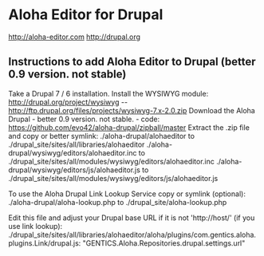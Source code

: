 Aloha Editor for Drupal
====================

http://aloha-editor.com
http://drupal.org



## Instructions to add Aloha Editor to Drupal (better 0.9 version. not stable)

Take a Drupal 7 / 6 installation.
Install the WYSIWYG module: http://drupal.org/project/wysiwyg -- http://ftp.drupal.org/files/projects/wysiwyg-7.x-2.0.zip
Download the Aloha Drupal - better 0.9 version. not stable. - code: https://github.com/evo42/aloha-drupal/zipball/master
Extract the .zip file and copy or better symlink:
./aloha-drupal/alohaeditor to ./drupal_site/sites/all/libraries/alohaeditor
./aloha-drupal/wysiwyg/editors/alohaeditor.inc to ./drupal_site/sites/all/modules/wysiwyg/editors/alohaeditor.inc
./aloha-drupal/wysiwyg/editors/js/alohaeditor.js to ./drupal_site/sites/all/modules/wysiwyg/editors/js/alohaeditor.js



To use the Aloha Drupal Link Lookup Service copy or symlink (optional):
./aloha-drupal/aloha-lookup.php to ./drupal_site/aloha-lookup.php

Edit this file and adjust your Drupal base URL if it is not 'http://host/' (if you use link lookup):
./drupal_site/sites/all/libraries/alohaeditor/aloha/plugins/com.gentics.aloha.plugins.Link/drupal.js: "GENTICS.Aloha.Repositories.drupal.settings.url"